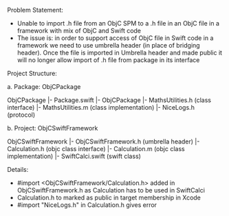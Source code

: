 Problem Statement: 
- Unable to import .h file from an ObjC SPM to a .h file in an ObjC file in a framework with mix of ObjC and Swift code
- The issue is: in order to support access of ObjC file in Swift code in a framework we need to use umbrella header (in place of bridging header). Once the file is imported in Umbrella header and made public it will no longer allow import of .h file from package in its interface

Project Structure:

a. Package: ObjCPackage

ObjCPackage
  |- Package.swift
  |- ObjCPackage
          |- MathsUtilities.h (class interface)
          |- MathsUtilities.m (class implementation)
          |- NiceLogs.h (protocol)

b. Project: ObjCSwiftFramework

ObjCSwiftFramework
  |- ObjCSwiftFramework.h (umbrella header)
  |- Calculation.h (objc class interface)
  |- Calculation.m (objc class implementation)
  |- SwiftCalci.swift (swift class)

Details:
- #import <ObjCSwiftFramework/Calculation.h> added in ObjCSwiftFramework.h as Calculation has to be used in SwiftCalci
- Calculation.h to marked as public in target membership in Xcode
- #import "NiceLogs.h" in Calculation.h gives error






     
